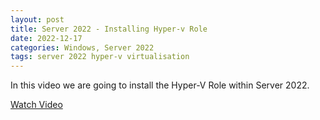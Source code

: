```yaml
---
layout: post
title: Server 2022 - Installing Hyper-v Role
date: 2022-12-17
categories: Windows, Server 2022
tags: server 2022 hyper-v virtualisation
---
```

In this video we are going to install the Hyper-V Role within Server 2022.

[Watch Video](https://youtu.be/Y-Sadkf3Ims)
